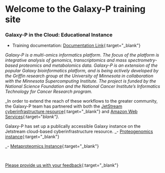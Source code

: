 

# Welcome to the Galaxy-P training site

### **Galaxy-P in the Cloud: Educational Instance**

- Training documentation: [Documentation Link](https://z.umn.edu/gptraining2017doc){:target="_blank"}

_Galaxy-P is a multi-omics informatics platform. The focus of the platform is integrative analysis of genomics, transcriptomics and mass spectrometry-based proteomics and metabolomics data. Galaxy-P is an extension of the popular Galaxy bioinformatics platform, and is being actively developed by the Griffin research group at the University of Minnesota in collaboration with the Minnesota Supercomputing Institute.  The project is funded by the National Science Foundation and the National Cancer Institute’s Informatics Technology for Cancer Research program._

_In order to extend the reach of these workflows to the greater community, the Galaxy-P team has partnered with both the [JetStream cyberinfrastructure resource](http://jetstream-cloud.org/){:target="_blank"} and [Amazon Web Services](https://aws.amazon.com){:target="_blank"}._  

Galaxy-P has set up a publically accessible Galaxy instance on the Jetstream cloud-based cyberinfrastructure resource.
_- [Proteogenomics instance](z.umn.edu/proteogenomicsgateway){:target="_blank"}

_- [Metaproteomics Instance](z.umn.edu/metaproteomicsgateway){:target="_blank"}


<br>

[Please provide us with your feedback](https://z.umn.edu/galaxypedufb){:target="_blank"}
